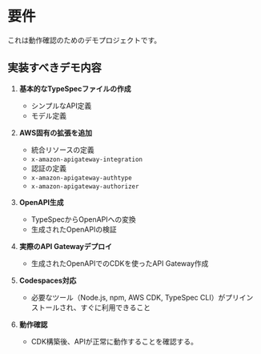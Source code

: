 # 要件

これは動作確認のためのデモプロジェクトです。

## 実装すべきデモ内容

1. **基本的なTypeSpecファイルの作成**

   - シンプルなAPI定義
   - モデル定義

2. **AWS固有の拡張を追加**

   - 統合リソースの定義
   - `x-amazon-apigateway-integration`
   - 認証の定義
   - `x-amazon-apigateway-authtype`
   - `x-amazon-apigateway-authorizer`

3. **OpenAPI生成**

   - TypeSpecからOpenAPIへの変換
   - 生成されたOpenAPIの検証

4. **実際のAPI Gatewayデプロイ**

   - 生成されたOpenAPIでのCDKを使ったAPI Gateway作成

5. **Codespaces対応**

   - 必要なツール（Node.js, npm, AWS CDK, TypeSpec CLI）がプリインストールされ、すぐに利用できること

6. **動作確認**

   - CDK構築後、APIが正常に動作することを確認する。
